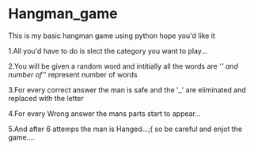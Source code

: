 # Hangman_game
This is my basic hangman game using python hope you'd like it

1.All you'd have to do is slect the category you want to play...

2.You will be given a random word and intitially all the words are '_' and number of'_' represent number of words


3.For every correct answer the man is safe and the '_' are eliminated and replaced with the letter


4.For every Wrong answer the mans parts start to appear...


5.And after 6 attemps the man is Hanged...;(
so be careful and enjot the game....


